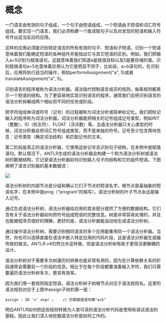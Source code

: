 # 概念

一门语言由有效的句子组成，一个句子由短语组成，一个短语由子短语和词汇符号组成。要实现一门语言，我们必须构建一个能读取句子以及对发现的短语和输入符号作出适当反应的应用。

这样的应用必须能识别特定语言的所有有效的句子、短语和子短语。识别一个短语意味着我们能确定短语的各种组件并能指出它与其它短语的区别。例如，我们把输入a=5识别为赋值语句，这就意味着我们知道a是赋值目标以及5是要存储的值。识别赋值语句a=5也意味着应用认为它是明显不同于，比如说，a+b语句的。在识别后，应用将执行适当的操作，例如performAssignment("a", 5)或者translateAssignment("a", 5)。

识别语言的程序被称为语法分析器。语法指代控制语言成员的规则，每条规则都表示一个短语的结构。为了更容易地实现识别语言的程序，通常我们会把识别语言的语法分析拆解成两个相似但不同的任务或阶段。

把字符组成单词或符号（记号）的过程被称为词法分析或简单标记化。我们把标记输入的程序称为词法分析器。词法分析器能把相关的记号组成记号类型，例如INT（整数）、ID（标志符）、FLOAT（浮点数）等。当语法分析器只关心类型的时候，词法分析器会把词汇符号组成类型，而不是单独的符号。记号至少包含两块信息：记号类型（确定词法结构）和匹配记号的文本。

第二阶段是真正的语法分析器，它使用这些记号去识别句子结构，在本例中是赋值语句。默认情况下，ANTLR生成的语法分析器会构建一个称为语法分析树或语法树的数据结构，它记录语法分析器如何识别输入句子的结构和它的组件短语。下图阐明了语言识别器的基本数据流：

![](http://codemany.com/uploads/basic-data-flow.png)

语法分析树的内部节点是分组和确认它们子节点的短语名字。根节点是最抽象的短语名字，在本例中是prog（“program”的缩写）。语法分析树的叶子节点永远是输入记号。

通过生成语法分析树，语法分析器给应用的其余部分提供了方便的数据结构，它们含有关于语法分析器如何把符号组成短语的完整信息。树是非常容易处理的，并且也能被程序员很好的理解。更好的是，语法分析器能自动地生成语法分析树。

通过操作语法分析树，需要识别相同语言的多个应用能重用同一个语法分析器。当然，你也可以选择直接在语法中嵌入特定应用的代码片段，这是语法分析器生成器传统的做法。ANTLR v4仍然允许这样做，但是语法分析树有助于更简洁更解耦的设计。

语法分析树对于需要多次树遍历的转换也是非常有用的，因为在计算依赖关系的阶段通常会需要前一个阶段的信息。相比于在每个阶段都要准备输入字符，我们只需要遍历语法分析树多次，更具有效率。

因为我们用一套规则指定短语，语法分析树子树根节点对应于语法规则名。这里的语法规则对应于上图中assign子树的第一层：

```
assign : ID '=' expr ;    // 匹配赋值语句像"a=5"
```

明白ANTLR如何把这些规则转换为人类可读的语法分析代码是使用和调试语法的基础，因此让我们深入地挖掘语法分析是如何工作的。
